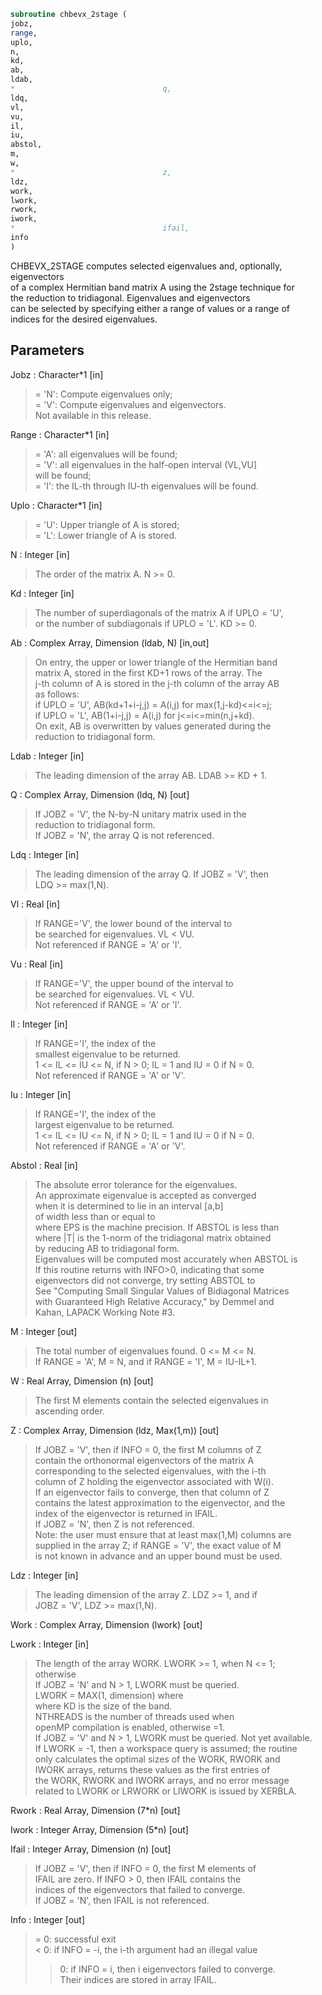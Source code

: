 ```fortran  
subroutine chbevx_2stage (  
jobz,  
range,  
uplo,  
n,  
kd,  
ab,  
ldab,  
*                                 q,  
ldq,  
vl,  
vu,  
il,  
iu,  
abstol,  
m,  
w,  
*                                 z,  
ldz,  
work,  
lwork,  
rwork,  
iwork,  
*                                 ifail,  
info  
)  
```  
  
CHBEVX_2STAGE computes selected eigenvalues and, optionally, eigenvectors  
of a complex Hermitian band matrix A using the 2stage technique for  
the reduction to tridiagonal.  Eigenvalues and eigenvectors  
can be selected by specifying either a range of values or a range of  
indices for the desired eigenvalues.  
  
## Parameters  
Jobz : Character*1 [in]  
> = 'N':  Compute eigenvalues only;  
> = 'V':  Compute eigenvalues and eigenvectors.  
> Not available in this release.  
  
Range : Character*1 [in]  
> = 'A': all eigenvalues will be found;  
> = 'V': all eigenvalues in the half-open interval (VL,VU]  
> will be found;  
> = 'I': the IL-th through IU-th eigenvalues will be found.  
  
Uplo : Character*1 [in]  
> = 'U':  Upper triangle of A is stored;  
> = 'L':  Lower triangle of A is stored.  
  
N : Integer [in]  
> The order of the matrix A.  N >= 0.  
  
Kd : Integer [in]  
> The number of superdiagonals of the matrix A if UPLO = 'U',  
> or the number of subdiagonals if UPLO = 'L'.  KD >= 0.  
  
Ab : Complex Array, Dimension (ldab, N) [in,out]  
> On entry, the upper or lower triangle of the Hermitian band  
> matrix A, stored in the first KD+1 rows of the array.  The  
> j-th column of A is stored in the j-th column of the array AB  
> as follows:  
> if UPLO = 'U', AB(kd+1+i-j,j) = A(i,j) for max(1,j-kd)<=i<=j;  
> if UPLO = 'L', AB(1+i-j,j)    = A(i,j) for j<=i<=min(n,j+kd).  
> On exit, AB is overwritten by values generated during the  
> reduction to tridiagonal form.  
  
Ldab : Integer [in]  
> The leading dimension of the array AB.  LDAB >= KD + 1.  
  
Q : Complex Array, Dimension (ldq, N) [out]  
> If JOBZ = 'V', the N-by-N unitary matrix used in the  
> reduction to tridiagonal form.  
> If JOBZ = 'N', the array Q is not referenced.  
  
Ldq : Integer [in]  
> The leading dimension of the array Q.  If JOBZ = 'V', then  
> LDQ >= max(1,N).  
  
Vl : Real [in]  
> If RANGE='V', the lower bound of the interval to  
> be searched for eigenvalues. VL < VU.  
> Not referenced if RANGE = 'A' or 'I'.  
  
Vu : Real [in]  
> If RANGE='V', the upper bound of the interval to  
> be searched for eigenvalues. VL < VU.  
> Not referenced if RANGE = 'A' or 'I'.  
  
Il : Integer [in]  
> If RANGE='I', the index of the  
> smallest eigenvalue to be returned.  
> 1 <= IL <= IU <= N, if N > 0; IL = 1 and IU = 0 if N = 0.  
> Not referenced if RANGE = 'A' or 'V'.  
  
Iu : Integer [in]  
> If RANGE='I', the index of the  
> largest eigenvalue to be returned.  
> 1 <= IL <= IU <= N, if N > 0; IL = 1 and IU = 0 if N = 0.  
> Not referenced if RANGE = 'A' or 'V'.  
  
Abstol : Real [in]  
> The absolute error tolerance for the eigenvalues.  
> An approximate eigenvalue is accepted as converged  
> when it is determined to lie in an interval [a,b]  
> of width less than or equal to  
> where EPS is the machine precision.  If ABSTOL is less than  
> where |T| is the 1-norm of the tridiagonal matrix obtained  
> by reducing AB to tridiagonal form.  
> Eigenvalues will be computed most accurately when ABSTOL is  
> If this routine returns with INFO>0, indicating that some  
> eigenvectors did not converge, try setting ABSTOL to  
> See "Computing Small Singular Values of Bidiagonal Matrices  
> with Guaranteed High Relative Accuracy," by Demmel and  
> Kahan, LAPACK Working Note #3.  
  
M : Integer [out]  
> The total number of eigenvalues found.  0 <= M <= N.  
> If RANGE = 'A', M = N, and if RANGE = 'I', M = IU-IL+1.  
  
W : Real Array, Dimension (n) [out]  
> The first M elements contain the selected eigenvalues in  
> ascending order.  
  
Z : Complex Array, Dimension (ldz, Max(1,m)) [out]  
> If JOBZ = 'V', then if INFO = 0, the first M columns of Z  
> contain the orthonormal eigenvectors of the matrix A  
> corresponding to the selected eigenvalues, with the i-th  
> column of Z holding the eigenvector associated with W(i).  
> If an eigenvector fails to converge, then that column of Z  
> contains the latest approximation to the eigenvector, and the  
> index of the eigenvector is returned in IFAIL.  
> If JOBZ = 'N', then Z is not referenced.  
> Note: the user must ensure that at least max(1,M) columns are  
> supplied in the array Z; if RANGE = 'V', the exact value of M  
> is not known in advance and an upper bound must be used.  
  
Ldz : Integer [in]  
> The leading dimension of the array Z.  LDZ >= 1, and if  
> JOBZ = 'V', LDZ >= max(1,N).  
  
Work : Complex Array, Dimension (lwork) [out]  
  
Lwork : Integer [in]  
> The length of the array WORK. LWORK >= 1, when N <= 1;  
> otherwise  
> If JOBZ = 'N' and N > 1, LWORK must be queried.  
> LWORK = MAX(1, dimension) where  
> where KD is the size of the band.  
> NTHREADS is the number of threads used when  
> openMP compilation is enabled, otherwise =1.  
> If JOBZ = 'V' and N > 1, LWORK must be queried. Not yet available.  
> If LWORK = -1, then a workspace query is assumed; the routine  
> only calculates the optimal sizes of the WORK, RWORK and  
> IWORK arrays, returns these values as the first entries of  
> the WORK, RWORK and IWORK arrays, and no error message  
> related to LWORK or LRWORK or LIWORK is issued by XERBLA.  
  
Rwork : Real Array, Dimension (7*n) [out]  
  
Iwork : Integer Array, Dimension (5*n) [out]  
  
Ifail : Integer Array, Dimension (n) [out]  
> If JOBZ = 'V', then if INFO = 0, the first M elements of  
> IFAIL are zero.  If INFO > 0, then IFAIL contains the  
> indices of the eigenvectors that failed to converge.  
> If JOBZ = 'N', then IFAIL is not referenced.  
  
Info : Integer [out]  
> = 0:  successful exit  
> < 0:  if INFO = -i, the i-th argument had an illegal value  
> > 0:  if INFO = i, then i eigenvectors failed to converge.  
> Their indices are stored in array IFAIL.  
  
